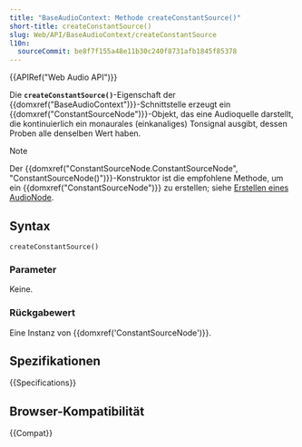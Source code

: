 ```yaml
---
title: "BaseAudioContext: Methode createConstantSource()"
short-title: createConstantSource()
slug: Web/API/BaseAudioContext/createConstantSource
l10n:
  sourceCommit: be8f7f155a48e11b30c240f8731afb1845f85378
---
```


{{APIRef("Web Audio API")}}

Die **`createConstantSource()`**-Eigenschaft der {{domxref("BaseAudioContext")}}-Schnittstelle erzeugt ein {{domxref("ConstantSourceNode")}}-Objekt, das eine Audioquelle darstellt, die kontinuierlich ein monaurales (einkanaliges) Tonsignal ausgibt, dessen Proben alle denselben Wert haben.

> [!NOTE]
> Der {{domxref("ConstantSourceNode.ConstantSourceNode", "ConstantSourceNode()")}}-Konstruktor ist die empfohlene Methode, um ein {{domxref("ConstantSourceNode")}} zu erstellen; siehe [Erstellen eines AudioNode](/de/docs/Web/API/AudioNode#creating_an_audionode).

## Syntax

```js-nolint
createConstantSource()
```

### Parameter

Keine.

### Rückgabewert

Eine Instanz von {{domxref('ConstantSourceNode')}}.

## Spezifikationen

{{Specifications}}

## Browser-Kompatibilität

{{Compat}}
